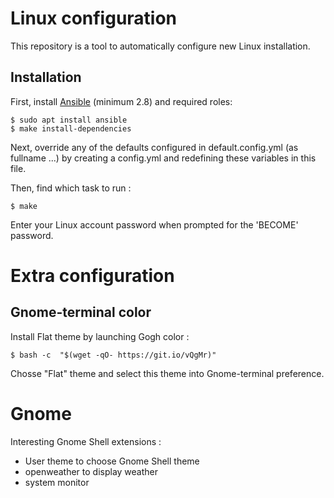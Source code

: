 # Linux configuration

This repository is a tool to automatically configure new Linux installation.

## Installation

First, install [Ansible](https://www.ansible.com/) (minimum 2.8) and required roles:

```shell
$ sudo apt install ansible
$ make install-dependencies
```

Next, override any of the defaults configured in default.config.yml (as fullname ...) by creating a config.yml and redefining these variables in this file.

Then, find which task to run :

```shell
$ make
```

Enter your Linux account password when prompted for the 'BECOME' password.

# Extra configuration
## Gnome-terminal color
Install Flat theme by launching Gogh color :

```shell
$ bash -c  "$(wget -qO- https://git.io/vQgMr)"
```

Chosse "Flat" theme and select this theme into Gnome-terminal preference.

# Gnome
Interesting Gnome Shell extensions :
- User theme to choose Gnome Shell theme
- openweather to display weather
- system monitor
